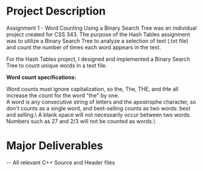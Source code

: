 # Project Description
Assignment 1 - Word Counting Using a Binary Search Tree was an individual project created for CSS 343. The purpose of the Hash Tables assignment was to utilize a Binary Search 
Tree to analyze a selection of text (.txt file) and count the number of times each word appears in the text.

For the Hash Tables project, I designed and implemented a Binary Search Tree to count unique words in a text file.

**Word count specifications:**

Word counts must ignore capitalization, so the, The, THE, and tHe all increase the count for the word "the" by one.\
A word is any consecutive string of letters and the apostrophe character, so don't counts as a single word, and best-selling counts as two words: best and selling.\ 
A blank space will not necessarily occur between two words.\
Numbers such as 27 and 2/3 will not be counted as words.\


# Major Deliverables

-- All relevant C++ Source and Header files
